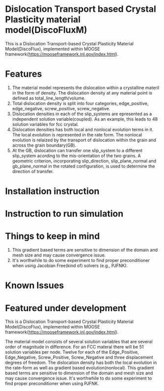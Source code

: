Dislocation Transport based Crystal Plasticity material model(DiscoFluxM)
=====
This is a Dislocation Transport-based Crystal Plasticity Material Model(DiscoFlux), implemented within MOOSE framework(https://mooseframework.inl.gov/index.html).

# Features
1. The material model represents the dislocation within a crystalline materil in the form of density. The dislocation density at any material point is defined as total_line_length/volume.
2. Total dislocation density is split into four categories, edge_positive, edge_negative, screw_positive, screw_negative.
3. Dislocation densities in each of the slip_systems are epresented as a independent solution variable(coupled). As an example, this leads to 48 solution variables for fcc crystal. 
4. Dislocation densities has both local and nonlocal evolution terms in it. The local evolution is represented in the rate form. The nonlocal evolution is relaized by the transport of dislocation within the grain and across the grain boundary(GB).
5. At the GB, dislocation can transfer one slip_system to a different slip_system acording to the mis-orientation of the two grains. A geometric criterion, incorporating slip_direction, slip_plane_normal and gb_plane_normal in the rotated configuration, is used to determine the direction of transfer.



# Installation instruction


# Instruction to run simulation

# Things to keep in mind
1. This gradient based terms are sensitive to dimension of the domain and mesh size and may cause convergence issue. 
2. It's worthwhile to do some experiment to find proper preconditioner when using Jacobian Free(kind of) solvers (e.g., PJFNK).


# Known Issues

# Featured under development

This is a Dislocation Transport-based Crystal Plasticity Material Model(DiscoFlux), implemented within MOOSE framework(https://mooseframework.inl.gov/index.html).


The material model consists of several solution variables that are several order of magnitude in difference. For an FCC materal there will be  51 solution variables per node. Twelve for each of the Edge_Positive, Edge_Negative, Screw_Positive, Screw_Negative and three displacement degrees of freedom. 
The dislocation density has both the local evolution in the rate-form as well as gradient based evolution(nonlocal). This gradient based terms are sensitive to dimension of the domain and mesh size and may cause convergence issue. It's worthwhile to do some experiment to find proper preconditioner when using PJFNK.




